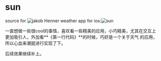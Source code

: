 # sun
source for ![jakob Henner](https://dribbble.com/pattern)
weather app for ios:![sun](http://pattern.dk/sun/)

一直想做一些很cool的事情，喜欢看一些精美的应用，小巧精美，尤其在交互上更加吸引人，外加看**《第一行代码》**的时候，巧好是一个关于天气 的应用，
所以心血来潮就进行实现了下。

后续效果继续补上。
